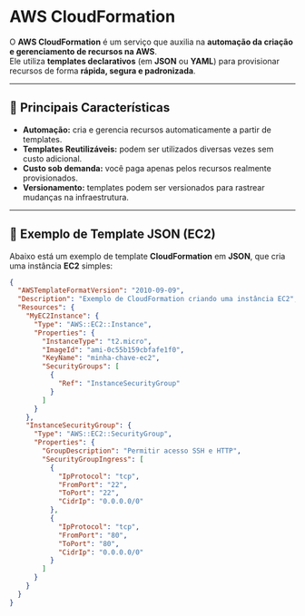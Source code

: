 # AWS CloudFormation

O **AWS CloudFormation** é um serviço que auxilia na **automação da criação e gerenciamento de recursos na AWS**.  
Ele utiliza **templates declarativos** (em **JSON** ou **YAML**) para provisionar recursos de forma **rápida, segura e padronizada**.

---

## 📌 Principais Características

- **Automação:** cria e gerencia recursos automaticamente a partir de templates.  
- **Templates Reutilizáveis:** podem ser utilizados diversas vezes sem custo adicional.  
- **Custo sob demanda:** você paga apenas pelos recursos realmente provisionados.  
- **Versionamento:** templates podem ser versionados para rastrear mudanças na infraestrutura.  

---

## 🚀 Exemplo de Template JSON (EC2)

Abaixo está um exemplo de template **CloudFormation** em **JSON**, que cria uma instância **EC2** simples:

```json
{
  "AWSTemplateFormatVersion": "2010-09-09",
  "Description": "Exemplo de CloudFormation criando uma instância EC2",
  "Resources": {
    "MyEC2Instance": {
      "Type": "AWS::EC2::Instance",
      "Properties": {
        "InstanceType": "t2.micro",
        "ImageId": "ami-0c55b159cbfafe1f0",
        "KeyName": "minha-chave-ec2",
        "SecurityGroups": [
          {
            "Ref": "InstanceSecurityGroup"
          }
        ]
      }
    },
    "InstanceSecurityGroup": {
      "Type": "AWS::EC2::SecurityGroup",
      "Properties": {
        "GroupDescription": "Permitir acesso SSH e HTTP",
        "SecurityGroupIngress": [
          {
            "IpProtocol": "tcp",
            "FromPort": "22",
            "ToPort": "22",
            "CidrIp": "0.0.0.0/0"
          },
          {
            "IpProtocol": "tcp",
            "FromPort": "80",
            "ToPort": "80",
            "CidrIp": "0.0.0.0/0"
          }
        ]
      }
    }
  }
}
